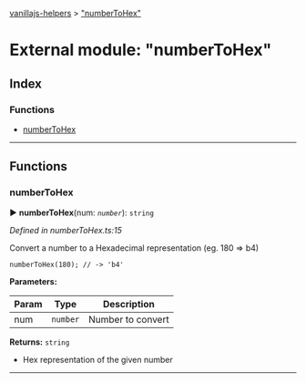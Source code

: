 [vanillajs-helpers](../README.md) > ["numberToHex"](../modules/_numbertohex_.md)



# External module: "numberToHex"

## Index

### Functions

* [numberToHex](_numbertohex_.md#numbertohex)



---
## Functions
<a id="numbertohex"></a>

###  numberToHex

► **numberToHex**(num: *`number`*): `string`



*Defined in numberToHex.ts:15*



Convert a number to a Hexadecimal representation (eg. 180 => b4)

    numberToHex(180); // -> 'b4'


**Parameters:**

| Param | Type | Description |
| ------ | ------ | ------ |
| num | `number`   |  Number to convert |





**Returns:** `string`
- Hex representation of the given number






___


